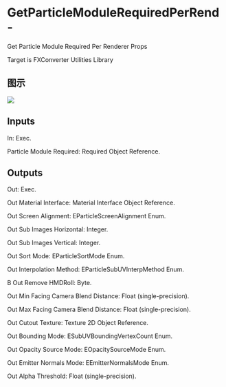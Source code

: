 # GetParticleModuleRequiredPerRend-

Get Particle Module Required Per Renderer Props

Target is FXConverter Utilities Library

## 图示

![]($-20221218-19024585.png)

## Inputs

In: Exec.

Particle Module Required: Required Object Reference.  

## Outputs

Out: Exec.

Out Material Interface: Material Interface Object Reference.

Out Screen Alignment: EParticleScreenAlignment Enum.

Out Sub Images Horizontal: Integer.

Out Sub Images Vertical: Integer.

Out Sort Mode: EParticleSortMode Enum.

Out Interpolation Method: EParticleSubUVInterpMethod Enum.

B Out Remove HMDRoll: Byte.

Out Min Facing Camera Blend Distance: Float (single-precision).

Out Max Facing Camera Blend Distance: Float (single-precision).

Out Cutout Texture: Texture 2D Object Reference.

Out Bounding Mode: ESubUVBoundingVertexCount Enum.

Out Opacity Source Mode: EOpacitySourceMode Enum.

Out Emitter Normals Mode: EEmitterNormalsMode Enum.

Out Alpha Threshold: Float (single-precision).

